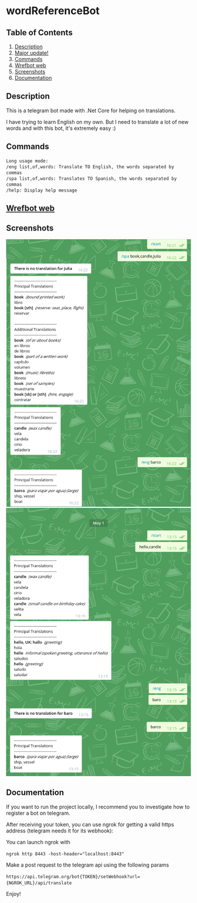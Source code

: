 # wordReferenceBot

## Table of Contents
1. [Description](#description)
2. [Major update!](#major-update)
3. [Commands](#commands)
4. [Wrefbot web](#wrefbot-web)
5. [Screenshots](#screenshots)
6. [Documentation](#documentation)

## Description

This is a telegram bot made with .Net Core for helping on translations.

I have trying to learn English on my own. But I need to translate a lot of new words and with this bot, it's extremely easy :)


## Commands

```
Long usage mode:
/eng list,of,words: Translate TO English, the words separated by commas
/spa list,of,words: Translates TO Spanish, the words separated by commas
/help: Display help message
```

## [Wrefbot web](http://wrefbot-wordreferencebot.7e14.starter-us-west-2.openshiftapps.com/)

## Screenshots

![bot chat](botworks.png)
![bot v2](botv2.png)


## Documentation

If you want to run the project locally, I recommend you to investigate how to register a bot on telegram.

After receiving your token, you can use ngrok for getting a valid https address (telegram needs it for its webhook):

You can launch ngrok with

`ngrok http 8443 -host-header="localhost:8443"`

Make a post request to the telegram api using the following params

`https://api.telegram.org/bot{TOKEN}/setWebhook?url={NGROK_URL}/api/translate`

Enjoy!